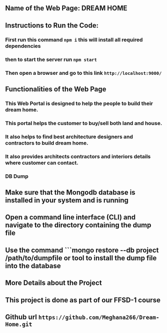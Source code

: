 ## Name of the Web Page: DREAM HOME

## Instructions to Run the Code: 

### First run this command ```npm i``` this will install all required dependencies
### then to start the server run ```npm start```

### Then open a browser and go to this link ```http://localhost:9000/``` 

##


## Functionalities of the Web Page

### This Web Portal is designed to help the people to build their dream home.
### This portal helps the customer to buy/sell both land and house.
### It also helps to find best architecture designers and contractors to build dream home.
### It also provides architects contractors and interiors details where customer can contact.

### DB Dump
## Make sure that the Mongodb database is installed in your system and is running
## Open a command line interface (CLI) and navigate to the directory containing the dump file
## Use the command ```mongo restore --db project /path/to/dumpfile or tool to install the dump file into the database



## More Details about the Project

## This project is done as part of our FFSD-1 course
## Github url ```https://github.com/Meghana266/Dream-Home.git```
